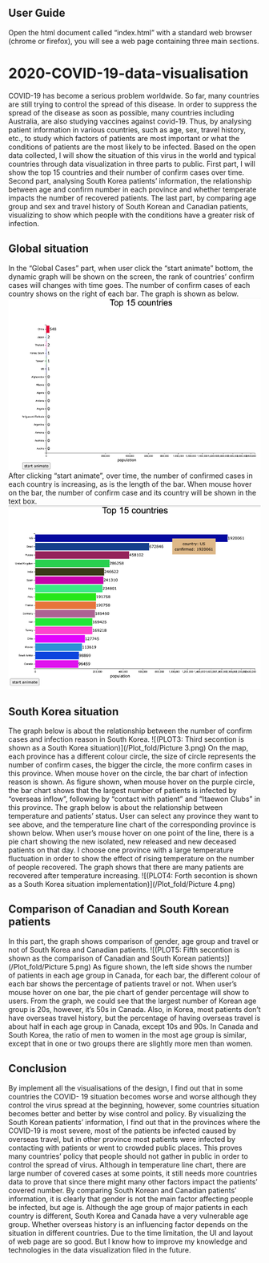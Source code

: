 ## User Guide
Open the html document called “index.html” with a standard web browser (chrome or firefox), you will see a web page containing three main sections.
# 2020-COVID-19-data-visualisation
COVID-19 has become a serious problem worldwide. So far, many countries are still trying to control the spread of this disease. In order to suppress the spread of the disease as soon as possible, many countries including Australia, are also studying vaccines against covid-19. Thus, by analysing patient information in various countries, such as age, sex, travel history, etc., to study which factors of patients are most important or what the conditions of patients are the most likely to be infected. Based on the open data collected, I will show the situation of this virus in the world and typical countries through data visualization in three parts to public. First part, I will show the top 15 countries and their number of confirm cases over time. Second part, analysing South Korea patients’ information, the relationship between age and confirm number in each province and whether temperate impacts the number of recovered patients. The last part, by comparing age group and sex and travel history of South Korean and Canadian patients, visualizing to show which people with the conditions have a greater risk of infection.
## Global situation
In the “Global Cases” part, when user click the “start animate” bottom, the dynamic graph
will be shown on the screen, the rank of countries’ confirm cases will changes with time goes. The number of confirm cases of each country shows on the right of each bar. The graph is shown as below.
![(PLOT1: First secontion is shown as a global situation)](/Plot_fold/Picture1.png)
After clicking “start animate”, over time, the number of confirmed cases in each country is increasing, as is the length of the bar. When mouse hover on the bar, the number of confirm case and its country will be shown in the text box.
![(PLOT2: Second secontion is shown as a global situation implementation)](/Plot_fold/Picture2.png)
## South Korea situation
The graph below is about the relationship between the number of confirm cases and infection reason in South Korea.
![(PLOT3: Third secontion is shown as a South Korea situation)](/Plot_fold/Picture 3.png)
On the map, each province has a different colour circle, the size of circle represents the number of confirm cases, the bigger the circle, the more confirm cases in this province. When mouse hover on the circle, the bar chart of infection reason is shown. As figure shown, when mouse hover on the purple circle, the bar chart shows that the largest number of patients is infected by “overseas inflow”, following by “contact with patient” and “Itaewon Clubs” in this province.
The graph below is about the relationship between temperature and patients’ status. User can select any province they want to see above, and the temperature line chart of the corresponding province is shown below. When user’s mouse hover on one point of the line, there is a pie chart showing the new isolated, new released and new deceased patients on that day. I choose one province with a large temperature fluctuation in order to show the effect of rising temperature on the number of people recovered. The graph shows that there are many patients are recovered after temperature increasing.
![(PLOT4: Forth secontion is shown as a South Korea situation implementation)](/Plot_fold/Picture 4.png)
## Comparison of Canadian and South Korean patients
In this part, the graph shows comparison of gender, age group and travel or not of South Korea and Canadian patients.
![(PLOT5: Fifth secontion is shown as the comparison of Canadian and South Korean patients)](/Plot_fold/Picture 5.png)
As figure shown, the left side shows the number of patients in each age group in Canada, for each bar, the different colour of each bar shows the percentage of patients travel or not. When user’s mouse hover on one bar, the pie chart of gender percentage will show to users. From the graph, we could see that the largest number of Korean age group is 20s, however, it’s 50s in Canada. Also, in Korea, most patients don’t have overseas travel history, but the percentage of having overseas travel is about half in each age group in Canada, except 10s and 90s. In Canada and South Korea, the ratio of men to women in the most age group is similar, except that in one or two groups there are slightly more men than women.
## Conclusion
By implement all the visualisations of the design, I find out that in some countries the COVID- 19 situation becomes worse and worse although they control the virus spread at the beginning, however, some countries situation becomes better and better by wise control and policy.
By visualizing the South Korean patients’ information, I find out that in the provinces where the COVID-19 is most severe, most of the patients be infected caused by overseas travel, but in other province most patients were infected by contacting with patients or went to crowded public places. This proves many countries’ policy that people should not gather in public in order to control the spread of virus. Although in temperature line chart, there are large number of covered cases at some points, it still needs more countries data to prove that since there might many other factors impact the patients’ covered number.
By comparing South Korean and Canadian patients’ information, it is clearly that gender is not the main factor affecting people be infected, but age is. Although the age group of major patients in each country is different, South Korea and Canada have a very vulnerable age group. Whether overseas history is an influencing factor depends on the situation in different countries.
Due to the time limitation, the UI and layout of web page are so good. But I know how to improve my knowledge and technologies in the data visualization filed in the future.
